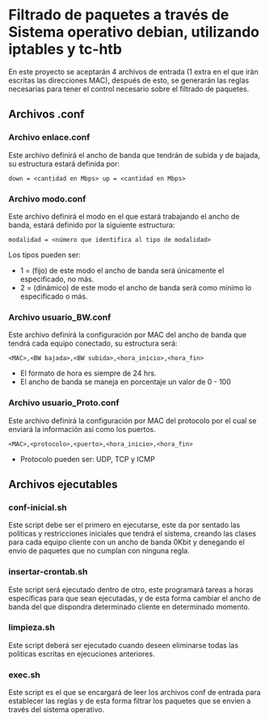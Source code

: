 # Filtrado de paquetes a través de Sistema operativo debian, utilizando iptables y tc-htb

  En este proyecto se aceptarán 4 archivos de entrada (1 extra en el que irán escritas las direcciones MAC), después de esto, se generarán las reglas necesarias para
tener el control necesario sobre el filtrado de paquetes.

## Archivos .conf

### Archivo enlace.conf
  Este archivo definirá el ancho de banda que tendrán de subida y de bajada, su estructura estará definida por:

`down = <cantidad en Mbps>
up = <cantidad en Mbps>`

### Archivo modo.conf
  Este archivo definirá el modo en el que estará trabajando el ancho de banda, estará definido por la siguiente estructura:

`modalidad = <número que identifica al tipo de modalidad>`

Los tipos pueden ser:
* 1 = (fijo) de este modo el ancho de banda será únicamente el especificado, no más.
* 2 = (dinámico) de este modo el ancho de banda será como mínimo lo especificado o más.

### Archivo usuario_BW.conf
  Este archivo definirá la configuración por MAC del ancho de banda que tendrá cada equipo conectado, su estructura será:

`<MAC>,<BW bajada>,<BW subida>,<hora_inicio>,<hora_fin>`

* El formato de hora es siempre de 24 hrs.
* El ancho de banda se maneja en porcentaje un valor de 0 - 100

### Archivo usuario_Proto.conf
  Este archivo definirá la configuración por MAC del protocolo por el cual se enviará la información así como los puertos.

`<MAC>,<protocolo>,<puerto>,<hora_inicio>,<hora_fin>`

* Protocolo pueden ser: UDP, TCP y ICMP

## Archivos ejecutables

### conf-inicial.sh
  Este script debe ser el primero en ejecutarse, este da por sentado las politicas y restricciones iniciales que tendrá el sistema, creando las clases para cada
equipo cliente con un ancho de banda 0Kbit y denegando el envio de paquetes que no cumplan con ninguna regla.

### insertar-crontab.sh
  Este script será ejecutado dentro de otro, este programará tareas a horas específicas para que sean ejecutadas, y de esta forma cambiar el ancho de banda del que 
dispondra determinado cliente en determinado momento.

### limpieza.sh
  Este script deberá ser ejecutado cuando deseen eliminarse todas las politicas escritas en ejecuciones anteriores.
  
### exec.sh
  Este script es el que se encargará de leer los archivos conf de entrada para establecer las reglas y de esta forma filtrar los paquetes que se envien a través del
sistema operativo.
